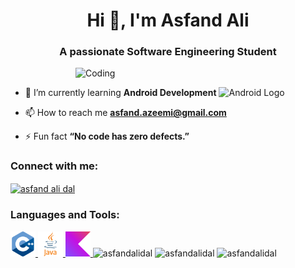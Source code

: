 <h1 align="center">Hi 👋, I'm Asfand Ali</h1>
<h3 align="center">A passionate Software Engineering Student</h3>
<img align="right" alt="Coding" width="400" src="https://user-images.githubusercontent.com/74038190/229223263-cf2e4b07-2615-4f87-9c38-e37600f8381a.gif">
<p align="left"> <a href="https://twitter.com/" target="blank"><img src="https://img.shields.io/twitter/follow/?logo=twitter&style=for-the-badge" alt="" /></a> </p>

- 🌱 I’m currently learning **Android Development** <img src="https://user-images.githubusercontent.com/74038190/212281763-e6ecd7ef-c4aa-45b6-a97c-f33f6bb592bd.gif" alt="Android Logo" width="20">

- 📫 How to reach me **asfand.azeemi@gmail.com**

- ⚡ Fun fact **“No code has zero defects.”**

<h3 align="left">Connect with me:</h3>
<p align="left">
<a href="https://linkedin.com/in/asfand-ali-dal" target="blank"><img align="center" src="https://raw.githubusercontent.com/rahuldkjain/github-profile-readme-generator/master/src/images/icons/Social/linked-in-alt.svg" alt="asfand ali dal" height="30" width="40" /></a>
</p>

<h3 align="left">Languages and Tools:</h3>
<a href="https://www.w3schools.com/cpp/" target="_blank" rel="noreferrer"> <img src="https://raw.githubusercontent.com/devicons/devicon/master/icons/cplusplus/cplusplus-original.svg" alt="cplusplus" width="40" height="40"/> </a>
<a href="https://www.w3schools.com/java/" target="_blank" rel="noreferrer"> <img src="https://raw.githubusercontent.com/github/explore/5b3600551e122a3277c2c5368af2ad5725ffa9a1/topics/java/java.png" alt="java" width="40" height="40"/> </a>
<a href="https://kotlinlang.org/" target="_blank" rel="noreferrer"> <img src="https://raw.githubusercontent.com/github/explore/5b3600551e122a3277c2c5368af2ad5725ffa9a1/topics/kotlin/kotlin.png" alt="kotlin" width="40" height="40"/> </a>

<img src="https://github-readme-stats.vercel.app/api/top-langs?username=asfandalidal&show_icons=true&locale=en&layout=compact" alt="asfandalidal" />

<img src="https://github-readme-stats.vercel.app/api?username=asfandalidal&show_icons=true&locale=en" alt="asfandalidal" />

<img src="https://github-readme-streak-stats.herokuapp.com/?user=asfandalidal&" alt="asfandalidal" />
